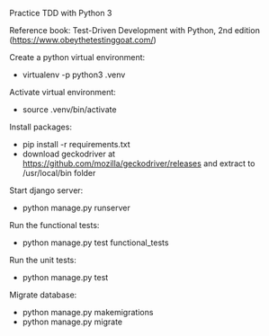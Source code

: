 Practice TDD with Python 3

Reference book: Test-Driven Development with Python, 2nd edition (https://www.obeythetestinggoat.com/)

Create a python virtual environment: 
- virtualenv -p python3 .venv

Activate virtual environment: 
- source .venv/bin/activate

Install packages: 
- pip install -r requirements.txt
- download geckodriver at https://github.com/mozilla/geckodriver/releases and extract to /usr/local/bin folder

Start django server:
- python manage.py runserver

Run the functional tests:
- python manage.py test functional_tests

Run the unit tests:
- python manage.py test

Migrate database:
- python manage.py makemigrations
- python manage.py migrate
